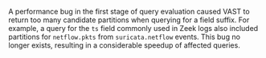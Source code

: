 A performance bug in the first stage of query evaluation caused VAST to return
too many candidate partitions when querying for a field suffix. For example, a
query for the `ts` field commonly used in Zeek logs also included partitions for
`netflow.pkts` from `suricata.netflow` events. This bug no longer exists,
resulting in a considerable speedup of affected queries.
